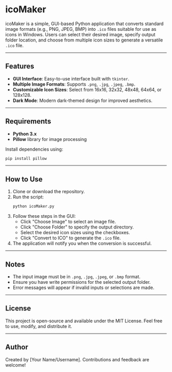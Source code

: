 # icoMaker

icoMaker is a simple, GUI-based Python application that converts standard image formats (e.g., PNG, JPEG, BMP) into `.ico` files suitable for use as icons in Windows. Users can select their desired image, specify output folder location, and choose from multiple icon sizes to generate a versatile `.ico` file.

---

## Features
- **GUI Interface**: Easy-to-use interface built with `tkinter`.
- **Multiple Image Formats**: Supports `.png`, `.jpg`, `.jpeg`, `.bmp`.
- **Customizable Icon Sizes**: Select from 16x16, 32x32, 48x48, 64x64, or 128x128.
- **Dark Mode**: Modern dark-themed design for improved aesthetics.

---

## Requirements
- **Python 3.x**
- **Pillow** library for image processing

Install dependencies using:
```bash
pip install pillow
```

---

## How to Use
1. Clone or download the repository.
2. Run the script:
   ```bash
   python icoMaker.py
   ```
3. Follow these steps in the GUI:
   - Click "Choose Image" to select an image file.
   - Click "Choose Folder" to specify the output directory.
   - Select the desired icon sizes using the checkboxes.
   - Click "Convert to ICO" to generate the `.ico` file.
4. The application will notify you when the conversion is successful.

---

## Notes
- The input image must be in `.png`, `.jpg`, `.jpeg`, or `.bmp` format.
- Ensure you have write permissions for the selected output folder.
- Error messages will appear if invalid inputs or selections are made.

---

## License
This project is open-source and available under the MIT License. Feel free to use, modify, and distribute it.

---

## Author
Created by [Your Name/Username]. Contributions and feedback are welcome!

